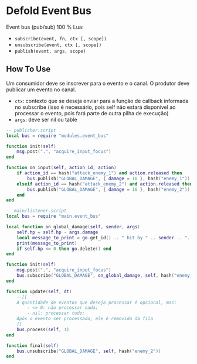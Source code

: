 # Defold Event Bus

Event bus (pub/sub) 100 % Lua:
* `subscribe(event, fn, ctx [, scope])`
* `unsubscribe(event, ctx [, scope])`
* `publish(event, args, scope)` 

## How To Use

Um consumidor deve se inscrever para o evento e o canal. O produtor deve publicar um evento no canal.

- `ctx`: contexto que se deseja enviar para a função de callback informada no subscribe (isso é necessário, pois self não estará disponível ao processar o evento, pois fará parte de outra pilha de execução)
- `args`: deve ser nil ou table

```lua
-- publisher.script
local bus = require "modules.event_bus"

function init(self)
    msg.post(".", "acquire_input_focus")
end

function on_input(self, action_id, action)
    if action_id == hash("attack_enemy_1") and action.released then
        bus.publish("GLOBAL_DAMAGE", { damage = 10 }, hash("enemy_1"))
    elseif action_id == hash("attack_enemy_2") and action.released then
        bus.publish("GLOBAL_DAMAGE", { damage = 10 }, hash("enemy_2"))
    end
end

```

```lua
-- main/listener.script
local bus = require "main.event_bus"

local function on_global_damage(self, sender, args)
    self.hp = self.hp - args.damage
    local message_to_print = go.get_id() .. " hit by " .. sender .. ". HP: " .. self.hp
    print(message_to_print)
    if self.hp <= 0 then go.delete() end
end

function init(self)
    msg.post(".", "acquire_input_focus")
    bus.subscribe("GLOBAL_DAMAGE", on_global_damage, self, hash("enemy_2"))
end

function update(self, dt)
    --[[
    A quantidade de eventos que deseja processar é opcional, mas:
        - <= 0: não processar nada;
        - nil: processar tudo;
    Após o evento ser processado, ele é removido da fila
    ]]
    bus.process(self, 1)
end

function final(self)
    bus.unsubscribe("GLOBAL_DAMAGE", self, hash("enemy_2"))
end

```
